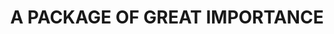 ---
layout: comic
title: "A PACKAGE OF GREAT IMPORTANCE"
comic:
- image: 29-a.gif
  alt: "Scene: Pokey carries a package"
- image: 29-b.gif
  alt: "Scene: Pokey carries a package"
- image: 29-c.gif
  alt: "Scene: Pokey carries a package"
- image: 29-d.gif
  alt: "Scene: Pokey hands package to Mr Nutty\nPokey says: WITH GREAT SPEED MY GOOD MAN THANKYOU PLEASE!!!"
- image: 29-e.gif
  alt: "Scene: Pokey returns, Pokey wibbles"
---